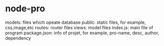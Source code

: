 # node-pro
models: files which opeate database
public: static files, for example, css,image,etc
routes: router files
views: model files
index.js: main file of program
package.json: info of projet, for example, pro-name, desc, author, dependency
